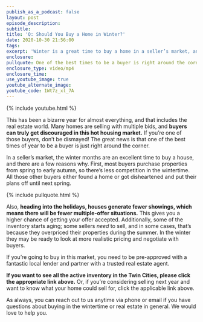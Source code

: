 ```yaml
---
publish_as_a_podcast: false
layout: post
episode_description:
subtitle:
title: 'Q: Should You Buy a Home in Winter?'
date: 2020-10-30 21:56:00
tags:
excerpt: 'Winter is a great time to buy a home in a seller’s market, and here’s why.'
enclosure:
pullquote: One of the best times to be a buyer is right around the corner.
enclosure_type: video/mp4
enclosure_time:
use_youtube_image: true
youtube_alternate_image:
youtube_code: 1Wt7z_xl_7A
---
```


{% include youtube.html %}

This has been a bizarre year for almost everything, and that includes the real estate world. Many homes are selling with multiple bids, and **buyers can truly get discouraged in this hot housing market.** If you’re one of those buyers, don’t be dismayed\! The great news is that one of the best times of year to be a buyer is just right around the corner.&nbsp;

In a seller’s market, the winter months are an excellent time to buy a house, and there are a few reasons why. First, most buyers purchase properties from spring to early autumn, so there’s less competition in the wintertime. All those other buyers either found a home or got disheartened and put their plans off until next spring.&nbsp;

{% include pullquote.html %}

Also, **heading into the holidays, houses generate fewer showings, which means there will be fewer multiple-offer situations.** This gives you a higher chance of getting your offer accepted. Additionally, some of the inventory starts aging; some sellers *need* to sell, and in some cases, that’s because they overpriced their properties during the summer. In the winter they may be ready to look at more realistic pricing and negotiate with buyers.

If you’re going to buy in this market, you need to be pre-approved with a fantastic local lender and partner with a trusted real estate agent.

**If you want to see all the active inventory in the Twin Cities, please click the appropriate link above.** Or, if you’re considering selling next year and want to know what your home could sell for, click the applicable link above.

As always, you can reach out to us anytime via phone or email if you have questions about buying in the wintertime or real estate in general. We would love to help you.